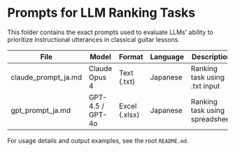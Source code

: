 # Prompts for LLM Ranking Tasks

This folder contains the exact prompts used to evaluate LLMs' ability to prioritize instructional utterances in classical guitar lessons.

| File             | Model         | Format | Language | Description |
|------------------|---------------|--------|----------|-------------|
| claude_prompt_ja.md | Claude Opus 4 | Text (.txt) | Japanese | Ranking task using .txt input |
| gpt_prompt_ja.md    | GPT-4.5 / GPT-4o | Excel (.xlsx) | Japanese | Ranking task using spreadsheet |

For usage details and output examples, see the root `README.md`.
